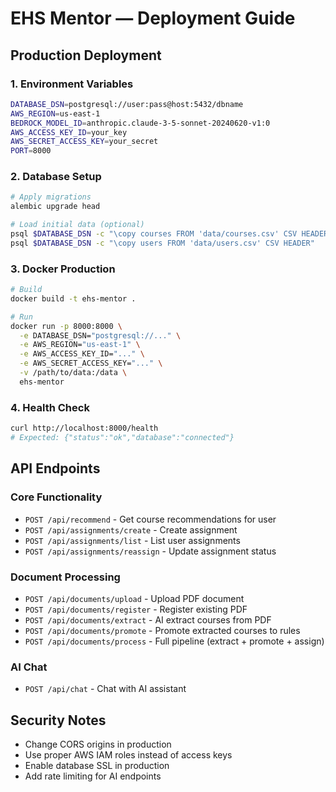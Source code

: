 # EHS Mentor — Deployment Guide

## Production Deployment

### 1. Environment Variables
```bash
DATABASE_DSN=postgresql://user:pass@host:5432/dbname
AWS_REGION=us-east-1
BEDROCK_MODEL_ID=anthropic.claude-3-5-sonnet-20240620-v1:0
AWS_ACCESS_KEY_ID=your_key
AWS_SECRET_ACCESS_KEY=your_secret
PORT=8000
```

### 2. Database Setup
```bash
# Apply migrations
alembic upgrade head

# Load initial data (optional)
psql $DATABASE_DSN -c "\copy courses FROM 'data/courses.csv' CSV HEADER"
psql $DATABASE_DSN -c "\copy users FROM 'data/users.csv' CSV HEADER"
```

### 3. Docker Production
```bash
# Build
docker build -t ehs-mentor .

# Run
docker run -p 8000:8000 \
  -e DATABASE_DSN="postgresql://..." \
  -e AWS_REGION="us-east-1" \
  -e AWS_ACCESS_KEY_ID="..." \
  -e AWS_SECRET_ACCESS_KEY="..." \
  -v /path/to/data:/data \
  ehs-mentor
```

### 4. Health Check
```bash
curl http://localhost:8000/health
# Expected: {"status":"ok","database":"connected"}
```

## API Endpoints

### Core Functionality
- `POST /api/recommend` - Get course recommendations for user
- `POST /api/assignments/create` - Create assignment
- `POST /api/assignments/list` - List user assignments
- `POST /api/assignments/reassign` - Update assignment status

### Document Processing
- `POST /api/documents/upload` - Upload PDF document
- `POST /api/documents/register` - Register existing PDF
- `POST /api/documents/extract` - AI extract courses from PDF
- `POST /api/documents/promote` - Promote extracted courses to rules
- `POST /api/documents/process` - Full pipeline (extract + promote + assign)

### AI Chat
- `POST /api/chat` - Chat with AI assistant

## Security Notes
- Change CORS origins in production
- Use proper AWS IAM roles instead of access keys
- Enable database SSL in production
- Add rate limiting for AI endpoints